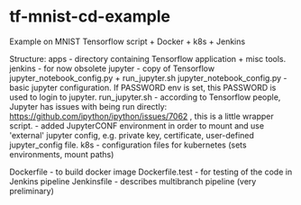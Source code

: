 # tf-mnist-cd-example
Example on MNIST Tensorflow script + Docker + k8s + Jenkins

Structure:
apps    - directory containing Tensorflow application + misc tools.
jenkins - for now obsolete
jupyter - copy of Tensorflow jupyter_notebook_config.py + run_jupyter.sh
          jupyter_notebook_config.py - basic jupyter configuration. If PASSWORD env is set, this PASSWORD is used to login to jupyter.
          run_jupyter.sh - according to Tensorflow people, Jupyter has issues with being run directly: https://github.com/ipython/ipython/issues/7062 , this is a little wrapper script.
                         - added JupyterCONF environment in order to mount and use 'external' jupyter config, e.g. private key, certificate, user-defined jupyter_config file.
k8s     - configuration files for kubernetes (sets environments, mount paths)

Dockerfile - to build docker image
Dockerfile.test - for testing of the code in Jenkins pipeline
Jenkinsfile - describes multibranch pipeline (very preliminary) 
                         
